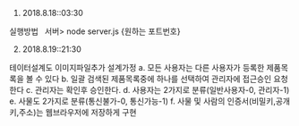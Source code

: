 
1. 2018.8.18::03:30

실행방법   서버> node server.js {원하는 포트번호}



2. 2018.8.19::21:30

테이터설계도 이미지파일추가
설계가정
 a. 모든 사용자는 다른 사용자가 등록한 제품목록을 볼 수 있다
 b. 일괄 검색된 제품목록중에 하나를 선택하여 관리자에 접근승인 요청한다
 c. 관리자는 확인후 승인한다.
 d. 사용자는 2가지로 분류(일반사용자-0, 관리자-1)
 e. 사물도 2가지로 분류(통신불가-0, 통신가능-1)
 f. 사물 및 사람의 인증서(비밀키,공개키,주소)는 웹브라우저에 저장하게 구현
 
